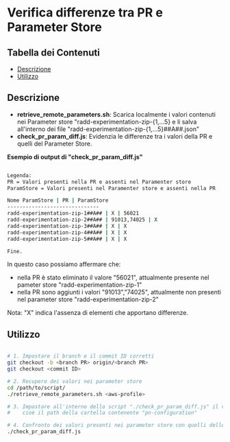 # Verifica differenze tra PR e Parameter Store

## Tabella dei Contenuti

- [Descrizione](#Descrizione)
- [Utilizzo](#utilizzo)

## Descrizione
- **retrieve_remote_parameters.sh**: Scarica localmente i valori contenuti nei Parameter store "radd-experimentation-zip-{1,...5} e li salva all'interno dei file "radd-experimentation-zip-{1,...5}##A##.json"
- **check_pr_param_diff.js**: Evidenzia le differenze tra i valori della PR e quelli del Parameter Store. 

**Esempio di output di "check_pr_param_diff.js"**

```bash

Legenda:
PR = Valori presenti nella PR e assenti nel Paramenter store
ParamStore = Valori presenti nel Paramenter store e assenti nella PR

Nome ParamStore | PR | ParamStore 
------------------------------
radd-experimentation-zip-1##A## | X | 56021
radd-experimentation-zip-2##A## | 91013,74025 | X
radd-experimentation-zip-3##A## | X | X
radd-experimentation-zip-4##A## | X | X
radd-experimentation-zip-5##A## | X | X

Fine.

```
In questo caso possiamo affermare che:
- nella PR è stato eliminato il valore "56021", attualmente presente nel pameter store "radd-experimentation-zip-1"
- nella PR sono aggiunti i valori "91013","74025", attualmente non presenti nel parameter store "radd-experimentation-zip-2"

Nota: "X" indica l'assenza di elementi che apportano differenze.

## Utilizzo

```bash

# 1. Impostare il branch e il commit ID corretti
git checkout -b <branch PR> origin/<branch PR>
git checkout <commit ID>

# 2. Recupero dei valori nei parameter store
cd /path/to/script/
./retrieve_remote_parameters.sh <aws-profile>

# 3. Impostare all'interno dello script "./check_pr_param_diff.js" il valore di "workdir", 
#    cioè il path della cartella contenente "pn-configuration"

# 4. Confronto dei valori presenti nei parameter store con quelli delle PR
./check_pr_param_diff.js

```